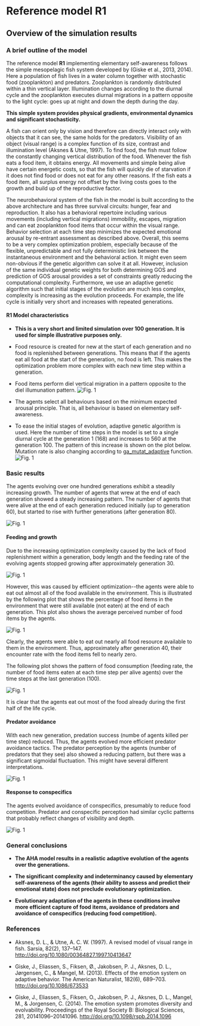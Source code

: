 # Reference model R1 #
## Overview of the simulation results ##

### A brief outline of the model ##

The reference model **R1** implementing elementary self-awareness follows the
simple mesopelagic fish system developed by (Giske et al., 2013, 2014). Here
a population of fish lives in a water column together with stochastic food
(zooplankton) and predators. Zooplankton is randomly distributed within a
thin vertical layer. Illumination changes according to the diurnal cycle
and the zooplankton executes diurnal migrations in a pattern opposite to the
light cycle: goes up at night and down the depth during the day.

**This simple system provides physical gradients, environmental dynamics and
significant stochasticity.**

A fish can orient only by vision and therefore can directly interact only
with objects that it can see, the same holds for the predators. Visibility
of an object (visual range) is a complex function of its size, contrast and
illumination level (Aksnes & Utne, 1997)⁠. To find food, the fish must
follow the constantly changing vertical distribution of the food. Whenever
the fish eats a food item, it obtains energy. All movements and simple
being alive have certain energetic costs, so that the fish will quickly
die of starvation if it does not find food or does not eat for any other
reasons. If the fish eats a food item, all surplus energy not offset by the
living costs goes to the growth and build up of the reproductive factor.

The neurobehavioral system of the fish in the model is built according
to the above architecture and has three survival circuits: hunger, fear
and reproduction. It also has a behavioral repertoire including various
movements (including vertical migrations) immobility, escapes, migration and
can eat zooplankton food items that occur within the visual range. Behavior
selection at each time step minimizes the expected emotional arousal by
re-entrant assessment as described above. Overall, this seems to be a
very complex optimization problem, especially because of the flexible,
unpredictable and not fully deterministic link between the instantaneous
environment and the behavioral action. It might even seem non-obvious if
the genetic algorithm can solve it at all. However, inclusion of the same
individual genetic weights for both determining GOS and prediction of GOS
arousal provides a set of constraints greatly reducing the computational
complexity. Furthermore, we use an adaptive genetic algorithm such that initial
stages of the evolution are much less complex, complexity is increasing as
the evolution proceeds. For example, the life cycle is initially very short
and increases with repeated generations.

#### R1 Model characteristics ####

- **This is a very short and limited simulation over 100 generation. It is
  used for simple illustrative purposes only.**

- Food resource is created for new at the start of each generation and no
  food is replenished between generations. This means that if the agents
  eat all food at the start of the generation, no food is left. This makes
  the optimization problem more complex with each new time step within
  a generation.

- Food items perform diel vertical migration in a pattern opposite to the
  diel illumunation pattern.
  ![Fig. 1](http://ahamodel.uib.no/otherinfo/desc_r1/plot-r1-01.svg)

- The agents select all behaviours based on the minimum expected arousal
  principle. That is, all behaviour is based on elementary self-awareness.

- To ease the initial stages of evolution, adaptive genetic algorithm is
  used. Here the number of time steps in the model is set to a single diurnal
  cycle at the generation 1 (168) and increases to 560 at the generation 100.
  The pattern of this increase is shown on the plot below. Mutation rate is
  also changing according to
  [ga_mutat_adaptive](http://ahamodel.uib.no/doxydoc/classthe__population.html#a3dd42184e1f4e3cad9ef2d887c2c0286)
  function.
  ![Fig. 1](http://ahamodel.uib.no/otherinfo/desc_r1/plot-r1-02.svg)

### Basic results ###

The agents evolving over one hundred generations exhibit a steadily increasing
growth. The number of agents that wrew at the end of each generation showed
a steady increasing pattern.  The number of agents that were alive at the
end of each generation reduced initially (up to generation 60), but started
to rise with further generations (after generation 80).

![Fig. 1](http://ahamodel.uib.no/otherinfo/desc_r1/plot-r1-03.svg)

#### Feeding and growth

Due to the increasing optimization complexity caused by the lack of food
replenishment within a generation, body length and the feeding rate of the
evolving agents stopped growing after approximately generation 30.

![Fig. 1](http://ahamodel.uib.no/otherinfo/desc_r1/plot-r1-04.svg)

However, this was caused by efficient optimization--the agents were able
to eat out almost all of the food available in the environment. This is
illustrated by the following plot that shows the percentage of food items
in the environment that were still available (not eaten) at the end of each
generation. This plot also shows the average perceived number of food items
by the agents.

![Fig. 1](http://ahamodel.uib.no/otherinfo/desc_r1/plot-r1-05.svg)

Clearly, the agents were able to eat out nearly all food resource available
to them in the environment. Thus, approximately after generation 40, their
encounter rate with the food items fell to nearly zero.

The following plot shows the pattern of food consumption (feeding rate,
the number of food items eaten at each time step per alive agents) over the
time steps at the last generation (100).

![Fig. 1](http://ahamodel.uib.no/otherinfo/desc_r1/plot-r1-06.svg)

It is clear that the agents eat out most of the food already during the
first half of the life cycle.

#### Predator avoidance

With each new generation, predation success (numbe of agents killed per time
step) reduced. Thus, the agents evolved more efficient predator avoidance
tactics. The predator perception by the agents (number of predators that they
see) also showed a reducing pattern, but there was a significant sigmoidal
fluctuation. This might have several different interpretations.

![Fig. 1](http://ahamodel.uib.no/otherinfo/desc_r1/plot-r1-07.svg)

#### Response to conspecifics

The agents evolved avoidance of conspecifics, presumably to reduce food
competition. Predator and conspecific perception had similar cyclic patterns
that probably reflect changes of visibility and depth.

![Fig. 1](http://ahamodel.uib.no/otherinfo/desc_r1/plot-r1-08.svg)


### General conclusions ###

- **The AHA model results in a realistic adaptive evolution of the agents over
  the generations.**

- **The significant complexity and indeterminancy caused by elementary
  self-awareness of the agents (their ability to assess and predict their
  emotional state) does not preclude evolutionary optimization.**

- **Evolutionary adaptation of the agents in these conditions involve more
  efficient capture of food items, avoidance of predators and avoidance of
  conspecifics (reducing food competition).**

### References ###

- Aksnes, D. L., & Utne, A. C. W. (1997). A revised model of visual range in
  fish. Sarsia, 82(2), 137–147. http://doi.org/10.1080/00364827.1997.10413647

- Giske, J., Eliassen, S., Fiksen, Ø., Jakobsen, P. J., Aksnes, D. L.,
  Jørgensen, C., & Mangel, M. (2013). Effects of the emotion
  system on adaptive behavior. The American Naturalist, 182(6),
  689–703. http://doi.org/10.1086/673533

- Giske, J., Eliassen, S., Fiksen, O., Jakobsen, P. J., Aksnes, D. L.,
  Mangel, M., & Jorgensen, C. (2014). The emotion system promotes diversity
  and evolvability. Proceedings of the Royal Society B: Biological Sciences,
  281, 20141096–20141096. http://doi.org/10.1098/rspb.2014.1096

